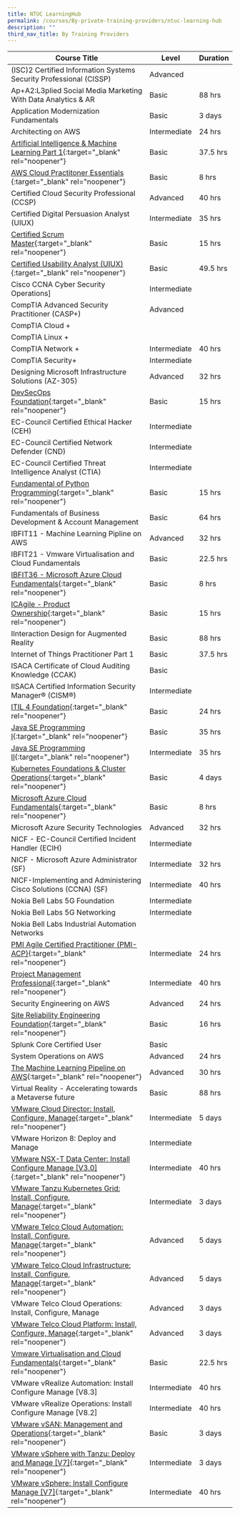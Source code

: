 ```yaml
---
title: NTUC LearningHub
permalink: /courses/By-private-training-providers/ntuc-learning-hub
description: ""
third_nav_title: By Training Providers
---
```

|Course Title  | Level | Duration |
| - | - | - | 
|(ISC)2 Certified Information Systems Security Professional (CISSP)|Advanced| |
|Ap+A2:L3plied Social Media Marketing With Data Analytics & AR|Basic|88 hrs |
|Application Modernization Fundamentals|Basic|3 days |
|Architecting on AWS |Intermediate|24 hrs |
|[Artificial Intelligence & Machine Learning Part 1](https://www.ntuclearninghub.com/en-gb/-/course/ai-and-machine-learning-part1){:target="_blank" rel="noopener"} |Basic|37.5 hrs |
|[AWS Cloud Practitoner Essentials ](https://www.ntuclearninghub.com/en-gb/-/course/aws-cloud-practitioner-essentials-2){:target="_blank" rel="noopener"} |Basic|8 hrs |
|Certified Cloud Security Professional (CCSP)|Advanced|40 hrs |
|Certified Digital Persuasion Analyst (UIUX)|Intermediate|35 hrs |
|[Certified Scrum Master](https://www.ntuclearninghub.com/en-gb/-/course/certified-scrum-master-csm){:target="_blank" rel="noopener"} |Basic|15 hrs |
|[Certified Usability Analyst (UIUX)](https://www.ntuclearninghub.com/en-gb/-/course/hfi-ux-1-usability-engineering-course){:target="_blank" rel="noopener"} |Basic|49.5 hrs |
|Cisco CCNA Cyber Security Operations]|Intermediate| |
|CompTIA Advanced Security Practitioner (CASP+)|Advanced| |
|CompTIA Cloud +|| |
|CompTIA Linux +|| |
|CompTIA Network +|Intermediate|40 hrs |
|CompTIA Security+|Intermediate| |
|Designing Microsoft Infrastructure Solutions (AZ-305)|Advanced|32 hrs |
|[DevSecOps Foundation](https://www.devopsinstitute.com/certifications/devsecops-foundation/){:target="_blank" rel="noopener"} |Basic|15 hrs |
|EC-Council Certified Ethical Hacker (CEH)|Intermediate| |
|EC-Council Certified Network Defender (CND)|Intermediate| |
|EC-Council Certified Threat Intelligence Analyst (CTIA)|Intermediate| |
|[Fundamental of Python Programming](https://www.ntuclearninghub.com/en-gb/-/course/fundamentals-of-python-programming){:target="_blank" rel="noopener"} |Basic|15 hrs |
|Fundamentals of Business Development & Account Management|Basic|64 hrs |
|IBFIT11 - Machine Learning Pipline on AWS|Advanced|32 hrs |
|IBFIT21 - Vmware Virtualisation and Cloud Fundamentals|Basic|22.5 hrs |
|[IBFIT36 - Microsoft Azure Cloud Fundamentals](https://www.ntuclearninghub.com/en-gb/-/course/microsoft-azure-fundamentals){:target="_blank" rel="noopener"} |Basic|8 hrs |
|[ICAgile - Product Ownership](https://www.ntuclearninghub.com/en-gb/-/course/icagile-agile-product-ownership){:target="_blank" rel="noopener"} |Basic|15 hrs |
|IInteraction Design for Augmented Reality|Basic|88 hrs |
|Internet of Things Practitioner Part 1|Basic|37.5 hrs |
|ISACA Certificate of Cloud Auditing Knowledge (CCAK)|Basic| |
|IISACA Certified Information Security Manager® (CISM®)|Intermediate| |
|[ITIL 4 Foundation](https://www.ntuclearninghub.com/en-gb/-/course/nicf-itil-4-foundation-sf){:target="_blank" rel="noopener"} |Basic|24 hrs |
|[Java SE Programming I](https://www.ntuclearninghub.com/en-gb/-/course/nicf-java-se-programming-i-sf){:target="_blank" rel="noopener"} |Basic|35 hrs |
|[Java SE Programming II](https://www.ntuclearninghub.com/en-gb/-/course/nicf-java-se-programming-ii-sf){:target="_blank" rel="noopener"} |Intermediate|35 hrs |
|[Kubernetes Foundations & Cluster Operations](https://mylearn.vmware.com/mgrReg/courses.cfm?ui=www_edu&a=one&id_subject=96906&rcode=CourseCatalog){:target="_blank" rel="noopener"} |Basic|4 days|
|[Microsoft Azure Cloud Fundamentals](https://www.ntuclearninghub.com/en-gb/-/course/microsoft-azure-fundamentals){:target="_blank" rel="noopener"} |Basic|8 hrs |
|Microsoft Azure Security Technologies|Advanced|32 hrs |
|NICF - EC-Council Certified Incident Handler (ECIH)|Intermediate| |
|NICF - Microsoft Azure Administrator (SF)|Intermediate|32 hrs |
|NICF-Implementing and Administering Cisco Solutions (CCNA) (SF)|Intermediate|40 hrs |
|Nokia Bell Labs 5G Foundation |Intermediate| |
|Nokia Bell Labs 5G Networking|Intermediate| |
|Nokia Bell Labs Industrial Automation Networks|| |
|[PMI Agile Certified Practitioner (PMI-ACP)](https://www.ntuclearninghub.com/en-gb/-/course/nicf-pmi-agile-certified-practitioner-pmi-acp-sf){:target="_blank" rel="noopener"} |Intermediate|24 hrs |
|[Project Management Professional](https://www.ntuclearninghub.com/en-gb/-/course/nicf-project-management-professional-pmp-sf){:target="_blank" rel="noopener"} |Intermediate|40 hrs |
|Security Engineering on AWS|Advanced|24 hrs |
|[Site Reliability Engineering Foundation](https://www.ntuclearninghub.com/en-gb/-/course/nicf-site-reliability-engineering-foundation-sref-sf){:target="_blank" rel="noopener"} |Basic|16 hrs |
|Splunk Core Certified User|Basic| |
|System Operations on AWS|Advanced|24 hrs |
|[The Machine Learning Pipeline on AWS](https://www.ntuclearninghub.com/en-gb/-/course/the-machine-learning-pipeline-on-aws-2){:target="_blank" rel="noopener"} |Advanced|30 hrs |
|Virtual Reality - Accelerating towards a Metaverse future|Basic| 88 hrs|
|[VMware Cloud Director: Install, Configure, Manage](https://mylearn.vmware.com/mgrReg/courses.cfm?ui=www_edu&a=one&id_subject=97100&rcode=CourseCatalog){:target="_blank" rel="noopener"} |Intermediate|5 days |
|VMware Horizon 8: Deploy and Manage|Intermediate| |
|[VMware NSX-T Data Center: Install  Configure  Manage [V3.0]](https://mylearn.vmware.com/descriptions/EDU_DATASHEET%20VMware%20NSX-T%20Data%20Center%20Install%20Configure%20Manage%20V3.0.pdf){:target="_blank" rel="noopener"} |Intermediate|40 hrs |
|[VMware Tanzu Kubernetes Grid: Install, Configure, Manage](https://mylearn.vmware.com/mgrReg/courses.cfm?ui=www_edu&a=one&id_subject=96343&rcode=CourseCatalog){:target="_blank" rel="noopener"} |Intermediate|3 days|
|[VMware Telco Cloud Automation: Install, Configure, Manage](https://mylearn.vmware.com/mgrReg/courses.cfm?ui=www_edu&a=one&id_subject=95957){:target="_blank" rel="noopener"} |Advanced|5 days |
|[VMware Telco Cloud Infrastructure: Install, Configure, Manage](https://mylearn.vmware.com/mgrReg/courses.cfm?ui=www_edu&a=one&id_subject=97110){:target="_blank" rel="noopener"} |Advanced|5 days |
|VMware Telco Cloud Operations: Install, Configure, Manage|Advanced|3 days |
|[VMware Telco Cloud Platform: Install, Configure, Manage](https://mylearn.vmware.com/mgrReg/courses.cfm?ui=www_edu&a=one&id_subject=97105){:target="_blank" rel="noopener"} |Advanced|3 days |
|[Vmware Virtualisation and Cloud Fundamentals](https://www.ntuclearninghub.com/en-gb/-/course/vmware-virtualization-and-cloud-fundamentals-2){:target="_blank" rel="noopener"} |Basic|22.5 hrs |
|VMware vRealize Automation: Install  Configure  Manage [V8.3]|Intermediate|40 hrs |
|VMware vRealize Operations: Install  Configure  Manage [V8.2]|Intermediate|40 hrs |
|[VMware vSAN: Management and Operations](https://mylearn.vmware.com/mgrReg/courses.cfm?ui=www_edu&a=one&id_subject=94596&rcode=CourseCatalog){:target="_blank" rel="noopener"} |Basic|3 days |
|[VMware vSphere with Tanzu: Deploy and Manage [V7]](https://mylearn.vmware.com/mgrReg/courses.cfm?ui=www_edu&a=one&id_subject=93247&rcode=CourseCatalog){:target="_blank" rel="noopener"} |Intermediate|3 days|
|[VMware vSphere: Install  Configure  Manage [V7]](https://mylearn.vmware.com/mgrReg/courses.cfm?ui=www_edu&a=one&id_subject=93058&rcode=CourseCatalog){:target="_blank" rel="noopener"} |Intermediate|40 hrs |